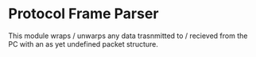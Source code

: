 # Protocol Frame Parser
This module wraps / unwarps any data trasnmitted to / recieved from the PC with an  as yet undefined packet structure.